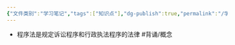 ```yaml
---
{"文件类别":"学习笔记","tags":["知识点"],"dg-publish":true,"permalink":"/学习笔记/知识点cheese/程序法/","dgPassFrontmatter":true}
---
```


- 程序法是规定诉讼程序和行政执法程序的法律 #背诵/概念 